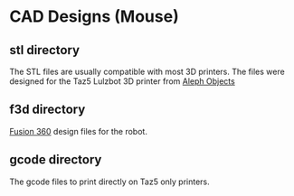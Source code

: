 # CAD Designs (Mouse)

## stl directory
The STL files are usually compatible with most 3D printers. The files were designed for the Taz5 Lulzbot 3D printer from [Aleph Objects](https://www.alephobjects.com/)

## f3d directory
[Fusion 360](https://www.autodesk.com/products/fusion-360/overview) design files for the robot.

## gcode directory
The gcode files to print directly on Taz5 only printers.
